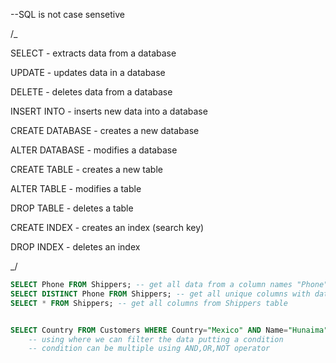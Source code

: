 --SQL is not case sensetive

/\_

SELECT - extracts data from a database

UPDATE - updates data in a database

DELETE - deletes data from a database

INSERT INTO - inserts new data into a database

CREATE DATABASE - creates a new database

ALTER DATABASE - modifies a database

CREATE TABLE - creates a new table

ALTER TABLE - modifies a table

DROP TABLE - deletes a table

CREATE INDEX - creates an index (search key)

DROP INDEX - deletes an index

\_/

```sql
SELECT Phone FROM Shippers; -- get all data from a column names "Phone" of Shippers table
SELECT DISTINCT Phone FROM Shippers; -- get all unique columns with data from "Phone" of Shippers table
SELECT * FROM Shippers; -- get all columns from Shippers table


SELECT Country FROM Customers WHERE Country="Mexico" AND Name="Hunaima"
    -- using where we can filter the data putting a condition
    -- condition can be multiple using AND,OR,NOT operator
    
```

